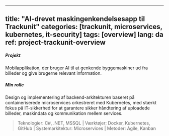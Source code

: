 
---
title: "AI-drevet maskingenkendelsesapp til Trackunit"
categories: [trackunit, microservices, kubernetes, it-security]
tags: [overview]
lang: da
ref: project-trackunit-overview
---
##### Projekt
Mobilapplikation, der bruger AI til at genkende byggemaskiner ud fra billeder og give brugerne relevant information.

##### Min rolle
Design og implementering af backend-arkitekturen baseret på containeriserede microservices orkestreret med Kubernetes, med stærkt fokus på IT-sikkerhed for at garantere sikker håndtering af uploadede billeder, maskindata og kommunikation mellem services.

> Teknologier: C#, .NET, MSSQL | Værktøjer: Docker, Kubernetes, GitHub | Systemarkitektur: Microservices | Metoder: Agile, Kanban
